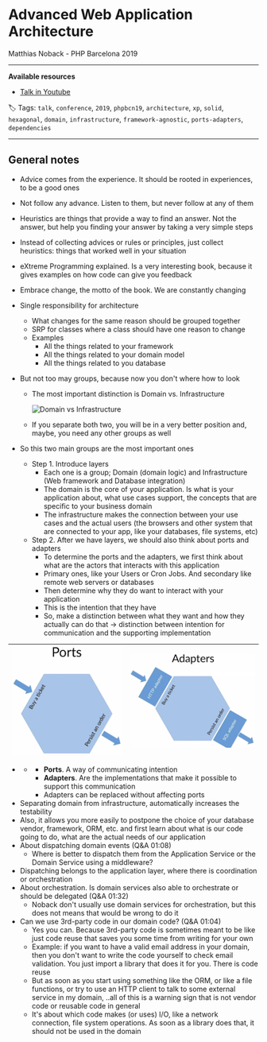 # Advanced Web Application Architecture

Matthias Noback - PHP Barcelona 2019

------

**Available resources**

- [Talk in Youtube](https://youtu.be/-Fe-qUSUl7Q)

🏷️ Tags: `talk`, `conference`, `2019`, `phpbcn19`, `architecture`, `xp`, `solid`, `hexagonal`, `domain`, `infrastructure`, `framework-agnostic`, `ports-adapters`, `dependencies`

------

## General notes

- Advice comes from the experience. It should be rooted in experiences, to be a good ones

- Not follow any advance. Listen to them, but never follow at any of them

- Heuristics are things that provide a way to find an answer. Not the answer, but help you finding your answer by taking a very simple steps

- Instead of collecting advices or rules or principles, just collect heuristics: things that worked well in your situation

- eXtreme Programming explained. Is a very interesting book, because it gives examples on how code can give you feedback

- Embrace change, the motto of the book. We are constantly changing

- Single responsibility for architecture

  - What changes for the same reason should be grouped together
  - SRP for classes where a class should have one reason to change
  - Examples
    - All the things related to your framework
    - All the things related to your domain model
    - All the things related to you database

- But not too may groups, because now you don't where how to look 

  - The most important distinction is Domain vs. Infrastructure

    ![Domain vs Infrastructure](/Users/enrique.barbeito/Projects/_sandbox/learning-notes/talks/.assets/2019-php-barcelona-advanced-web-application-architecture.md/domain_vs_infrastructure.png)

  - If you separate both two, you will be in a very better position and, maybe, you need any other groups as well

- So this two main groups are the most important ones

  - Step 1. Introduce layers
    - Each one is a group; Domain (domain logic) and Infrastructure (Web framework and Database integration)
    - The domain is the core of your application. Is what is your application about, what use cases support, the concepts that are specific to your business domain
    - The infrastructure makes the connection between your use cases and the actual users (the browsers and other system that are connected to your app, like your databases, file systems, etc)
  - Step 2. After we have layers, we should also think about ports and adapters
    - To determine the ports and the adapters, we first think about what are the actors that interacts with this application
    - Primary ones, like your Users or Cron Jobs. And secondary like remote web servers or databases
    - Then determine why they do want to interact with your application
    - This is the intention that they have
    -  So, make a distinction between what they want and how they actually can do that -> distinction between intention for communication and the supporting implementation

| ![Ports](.assets/2019-php-barcelona-advanced-web-application-architecture.md/ports.png) | ![Adapters](.assets/2019-php-barcelona-advanced-web-application-architecture.md/adapters.png) |
| ------------------------------------------------------------ | ------------------------------------------------------------ |

-  
  -  
    - **Ports**. A way of communicating intention
    - **Adapters**. Are the implementations that make it possible to support this communication
    - Adapters can be replaced without affecting ports
- Separating domain from infrastructure, automatically increases the testability
- Also, it allows you more easily to postpone the choice of your database vendor, framework, ORM, etc. and first learn about what is our code going to do, what are the actual needs of our application
- About dispatching domain events (Q&A 01:08)
  - Where is better to dispatch them from the Application Service or the Domain Service using a middleware?
- Dispatching belongs to the application layer, where there is coordination or orchestration
- About orchestration. Is domain services also able to orchestrate or should be delegated (Q&A 01:32)
  - Noback don't usually use domain services for orchestration, but this does not means that would be wrong to do it
- Can we use 3rd-party code in our domain code? (Q&A 01:04)
  - Yes you can. Because 3rd-party code is sometimes meant to be like just code reuse that saves you some time from writing for your own
  - Example: if you want to have a valid email address in your domain, then you don't want to write the code yourself to check email validation. You just import a library that does it for you. There is code reuse
  - But as soon as you start using something like the ORM, or like a file functions, or try to use an HTTP client to talk to some external service in my domain, ..all of this is a warning sign that is not vendor code or reusable code in general
  - It's about which code makes (or uses) I/O, like a network connection, file system operations. As soon as a library does that, it should not be used in the domain

